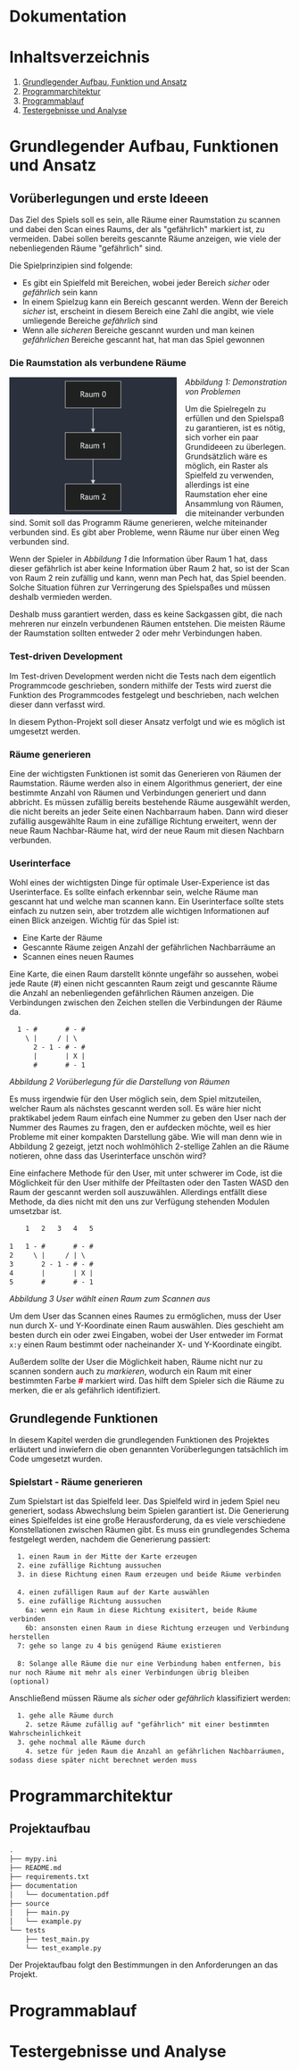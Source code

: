 # Dokumentation

# Inhaltsverzeichnis
1. [Grundlegender Aufbau, Funktion und Ansatz](#introduction)
2. [Programmarchitektur](#2)
3. [Programmablauf](#1)
4. [Testergebnisse und Analyse](#0)


# Grundlegender Aufbau, Funktionen und Ansatz <a name="introduction"></a>

## Vorüberlegungen und erste Ideeen

Das Ziel des Spiels soll es sein, alle Räume einer Raumstation zu scannen und dabei den Scan eines Raums, der als "gefährlich"  markiert ist, zu vermeiden. Dabei sollen bereits gescannte Räume anzeigen, wie viele der nebenliegenden Räume "gefährlich"  sind.

Die Spielprinzipien sind folgende:

* Es gibt ein Spielfeld mit Bereichen, wobei jeder Bereich _sicher_ oder _gefährlich_ sein kann
* In einem Spielzug kann ein Bereich gescannt werden. Wenn der Bereich _sicher_ ist, erscheint in diesem Bereich eine Zahl die angibt, wie viele umliegende Bereiche _gefährlich_ sind
* Wenn alle _sicheren_ Bereiche gescannt wurden und man keinen _gefährlichen_ Bereiche gescannt hat, hat man das Spiel gewonnen

### Die Raumstation als verbundene Räume

<div style="float: left; margin-right: 15px; max-width: 300px;">
  <img src="images/raum_problem.png" alt="Bildbeschreibung" />
</div>


*Abbildung 1: Demonstration von Problemen*

Um die Spielregeln zu erfüllen und den Spielspaß zu garantieren, ist es nötig, sich vorher ein paar Grundideeen zu überlegen. Grundsätzlich wäre es möglich, ein Raster als Spielfeld zu verwenden, allerdings ist eine Raumstation eher eine Ansammlung von Räumen, die miteinander verbunden sind. Somit soll das Programm Räume generieren, welche miteinander verbunden sind. Es gibt aber Probleme, wenn Räume nur über einen Weg verbunden sind. 

Wenn der Spieler in _Abbildung 1_ die Information über Raum 1 hat, dass dieser gefährlich ist aber keine Information über Raum 2 hat, so ist der Scan von Raum 2 rein zufällig und kann, wenn man Pech hat, das Spiel beenden. Solche Situation führen zur Verringerung des Spielspaßes und müssen deshalb vermieden werden.

Deshalb muss garantiert werden, dass es keine Sackgassen gibt, die nach mehreren nur einzeln verbundenen Räumen entstehen. Die meisten Räume der Raumstation sollten entweder 2 oder mehr Verbindungen haben.

### Test-driven Development

Im Test-driven Development werden nicht die Tests nach dem eigentlich Programmcode geschrieben, sondern mithilfe der Tests wird zuerst die Funktion des Programmcodes festgelegt und beschrieben, nach welchen dieser dann verfasst wird.

In diesem Python-Projekt soll dieser Ansatz verfolgt und wie es möglich ist umgesetzt werden.

### Räume generieren

Eine der wichtigsten Funktionen ist somit das Generieren von Räumen der Raumstation. Räume werden also in einem Algorithmus generiert, der eine bestimmte Anzahl von Räumen und Verbindungen generiert und dann abbricht. Es müssen zufällig bereits bestehende Räume ausgewählt werden, die nicht bereits an jeder Seite einen Nachbarraum haben. Dann wird dieser zufällig ausgewählte Raum in eine zufällige Richtung erweitert, wenn der neue Raum Nachbar-Räume hat, wird der neue Raum mit diesen Nachbarn verbunden.

### Userinterface
Wohl eines der wichtigsten Dinge für optimale User-Experience ist das Userinterface. Es sollte einfach erkennbar sein, welche Räume man gescannt hat und welche man scannen kann. Ein Userinterface sollte stets einfach zu nutzen sein, aber trotzdem alle wichtigen Informationen auf einen Blick anzeigen. Wichtig für das Spiel ist:
* Eine Karte der Räume
* Gescannte Räume zeigen Anzahl der gefährlichen Nachbarräume an
* Scannen eines neuen Raumes

Eine Karte, die einen Raum darstellt könnte ungefähr so aussehen, wobei jede Raute (#) einen nicht gescannten Raum zeigt und gescannte Räume die Anzahl an nebenliegenden gefährlichen Räumen anzeigen. Die Verbindungen zwischen den Zeichen stellen die Verbindungen der Räume da.

```
  1 - #       # - #
    \ |     / | \
      2 - 1 - # - #
      |       | X |
      #       # - 1
```
*Abbildung 2 Vorüberlegung für die Darstellung von Räumen*

Es muss irgendwie für den User möglich sein, dem Spiel mitzuteilen, welcher Raum als nächstes gescannt werden soll. Es wäre hier nicht praktikabel jedem Raum einfach eine Nummer zu geben den User nach der Nummer des Raumes zu fragen, den er aufdecken möchte, weil es hier Probleme mit einer kompakten Darstellung gäbe. Wie will man denn wie in Abbildung 2 gezeigt, jetzt noch wohlmöhlich 2-stellige Zahlen an die Räume notieren, ohne dass das Userinterface unschön wird?

Eine einfachere Methode für den User, mit unter schwerer im Code, ist die Möglichkeit für den User mithilfe der Pfeiltasten oder den Tasten WASD den Raum der gescannt werden soll auszuwählen. Allerdings entfällt diese Methode, da dies nicht mit den uns zur Verfügung stehenden Modulen umsetzbar ist.

```
    1   2   3   4   5

1   1 - #       # - #
2     \ |     / | \
3       2 - 1 - # - #
4       |       | X |
5       #       # - 1
```
*Abbildung 3 User wählt einen Raum zum Scannen aus*

Um dem User das Scannen eines Raumes zu ermöglichen, muss der User nun durch X- und Y-Koordinate einen Raum auswählen. Dies geschieht am besten durch ein oder zwei Eingaben, wobei der User entweder im Format `x:y` einen Raum bestimmt oder nacheinander X- und Y-Koordinate eingibt. 

Außerdem sollte der User die Möglichkeit haben, Räume nicht nur zu scannen sondern auch zu _markieren_, wodurch ein Raum mit einer bestimmten Farbe **<span style="color:red;">#</span>** markiert wird. Das hilft dem Spieler sich die Räume zu merken, die er als gefährlich identifiziert.


## Grundlegende Funktionen
In diesem Kapitel werden die grundlegenden Funktionen des Projektes erläutert und inwiefern die oben genannten Vorüberlegungen tatsächlich im Code umgesetzt wurden.

### Spielstart - Räume generieren
Zum Spielstart ist das Spielfeld leer. Das Spielfeld wird in jedem Spiel neu generiert, sodass Abwechslung beim Spielen garantiert ist. Die Generierung eines Spielfeldes ist eine große Herausforderung, da es viele verschiedene Konstellationen zwischen Räumen gibt. Es muss ein grundlegendes Schema festgelegt werden, nachdem die Generierung passiert:
```
  1. einen Raum in der Mitte der Karte erzeugen
  2. eine zufällige Richtung aussuchen
  3. in diese Richtung einen Raum erzeugen und beide Räume verbinden

  4. einen zufälligen Raum auf der Karte auswählen
  5. eine zufällige Richtung aussuchen
    6a: wenn ein Raum in diese Richtung exisitert, beide Räume verbinden
    6b: ansonsten einen Raum in diese Richtung erzeugen und Verbindung herstellen
  7: gehe so lange zu 4 bis genügend Räume existieren

  8: Solange alle Räume die nur eine Verbindung haben entfernen, bis nur noch Räume mit mehr als einer Verbindungen übrig bleiben (optional)
```

Anschließend müssen Räume als _sicher_ oder _gefährlich_ klassifiziert werden:
```
  1. gehe alle Räume durch
    2. setze Räume zufällig auf "gefährlich" mit einer bestimmten Wahrscheinlichkeit
  3. gehe nochmal alle Räume durch
    4. setze für jeden Raum die Anzahl an gefährlichen Nachbarräumen, sodass diese später nicht berechnet werden muss
```



# Programmarchitektur

## Projektaufbau

```
.
├── mypy.ini
├── README.md
├── requirements.txt
├── documentation
│   └── documentation.pdf
├── source
│   ├── main.py
│   └── example.py
└── tests
    ├── test_main.py
    └── test_example.py
```

Der Projektaufbau folgt den Bestimmungen in den Anforderungen an das Projekt.

# Programmablauf
# Testergebnisse und Analyse